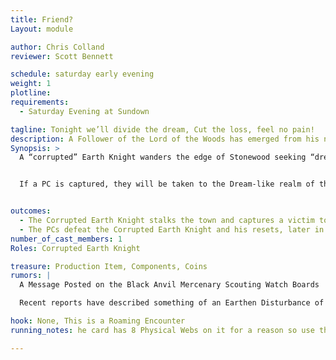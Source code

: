 ```yaml
---
title: Friend?
Layout: module

author: Chris Colland 
reviewer: Scott Bennett

schedule: saturday early evening
weight: 1
plotline: 
requirements: 
  - Saturday Evening at Sundown

tagline: Tonight we’ll divide the dream, Cut the loss, feel no pain! 
description: A Follower of the Lord of the Woods has emerged from his normal hunting patterns and made his way towards town. Unsure of his intentions he stalks from cabin to cabin seeking something about dreams. This is a  random encounter that will turn into a large module later in the evening
Synopsis: > 
  A “corrupted” Earth Knight wanders the edge of Stonewood seeking “dreams” to feed his hunger or the hunger his Lord seeks. The creature will stalk from cabin to cabin, building to building, lurking in the shadows for a victim to capture and carry off for his “feeding” and offering to the Lord of the Woods. The Corrupted Earth Knight stalks the Cabins area of campsite to catch players in a vulnerable spot, capturing is prioritized above killing,  The Earth Knight isn’t here to kill but rather to  feed on the dreams of the adventurers because they are ripe for the reaping. 


  If a PC is captured, they will be taken to the Dream-like realm of the Lord of the Woods and Rifted out on a normal 3 count to a secondary location where they will enter a roleplay encounter in a “Nightmare” induced state where the Lord of the Woods  “harvest” dream energy from them and replace their dreams with “Nightmares” effectively giving them a “paranoia” effect till sunrise to grow his power and return their asleep body to a random spot on the campsite to wake up and rejoin the game. 


outcomes: 
  - The Corrupted Earth Knight stalks the town and captures a victim to feed on, if the Earth Knight captures 3 people and successfully feeds, he will flee for 1 hr and then return with Cultists.
  - The PCs defeat the Corrupted Earth Knight and his resets, later in the night there is a follow up module where they are taken to a Grove where they are attempting to harvest Dream energy from Stonewood Citizens
number_of_cast_members: 1
Roles: Corrupted Earth Knight

treasure: Production Item, Components, Coins
rumors: | 
  A Message Posted on the Black Anvil Mercenary Scouting Watch Boards

  Recent reports have described something of an Earthen Disturbance of sorts stomping through our woods. Some large humanoid covered in Vines has been stalking the woods near Stonewood. It seems like an Earth Elemental for all intents and purposes but he doesn’t respond or say anything other than muttering “Feed my Dreams…..” A few scouts have tried to engage him and it went less than ideal so be careful of this creature till we know more. He doesn’t seem overly hostile but he seems set on one purpose very intently

hook: None, This is a Roaming Encounter
running_notes: he card has 8 Physical Webs on it for a reason so use them. The Earth Knight will reset 5 times to try and capture 3 people or be defeated. 

---
```

